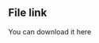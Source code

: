 ## File link

You can download it here <a target="_blank" href="https://drive.google.com/file/d/1cWfdk_ru886BTp5uICUk0mSRtnJgWBae/view?usp=sharing"></a>
